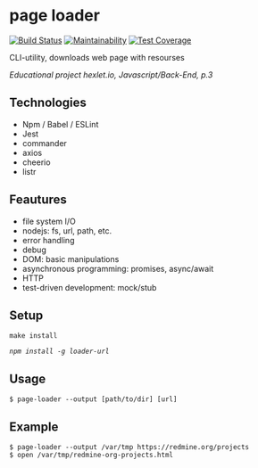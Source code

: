 # page loader

[![Build Status](https://travis-ci.org/Yorickov/page-loader.svg?branch=master)](https://travis-ci.org/Yorickov/page-loader)
[![Maintainability](https://api.codeclimate.com/v1/badges/82b7d0694ddd52c16317/maintainability)](https://codeclimate.com/github/Yorickov/page-loader/maintainability)
[![Test Coverage](https://api.codeclimate.com/v1/badges/82b7d0694ddd52c16317/test_coverage)](https://codeclimate.com/github/Yorickov/page-loader/test_coverage)

CLI-utility, downloads web page with resourses

*Educational project hexlet.io, Javascript/Back-End, p.3*

## Technologies
- Npm / Babel / ESLint
- Jest
- commander
- axios
- cheerio
- listr

## Feautures
- file system I/O
- nodejs: fs, url, path, etc.
- error handling
- debug
- DOM: basic manipulations
- asynchronous programming: promises, async/await
- HTTP
- test-driven development: mock/stub

## Setup
`make install`

*`npm install -g loader-url`*

## Usage
`$ page-loader --output [path/to/dir] [url]`

## Example
```
$ page-loader --output /var/tmp https://redmine.org/projects
$ open /var/tmp/redmine-org-projects.html
```
